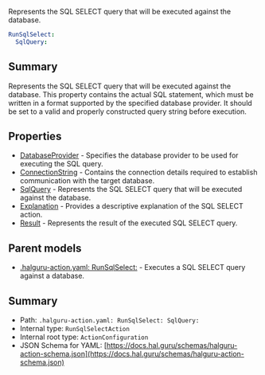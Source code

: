 <!--
title: SqlQuery
description: Represents the SQL SELECT query that will be executed against the database.
version: DEBUG
generated: true
date: 2025-04-06
node: This file is generated by the command-line program: `halguru manual --generate-docs`
-->


Represents the SQL SELECT query that will be executed against the database.

```yaml
RunSqlSelect:
  SqlQuery:
```

## Summary

Represents the SQL SELECT query that will be executed against the database. This property contains the actual SQL statement, which must be written in a format supported by the specified database provider. It should be set to a valid and properly constructed query string before execution.

## Properties

* [DatabaseProvider]((action)-runsqlselect-databaseprovider.md) - Specifies the database provider to be used for executing the SQL query.
* [ConnectionString]((action)-runsqlselect-connectionstring.md) - Contains the connection details required to establish communication with the target database.
* [SqlQuery]((action)-runsqlselect-sqlquery.md) - Represents the SQL SELECT query that will be executed against the database.
* [Explanation]((action)-runsqlselect-explanation.md) - Provides a descriptive explanation of the SQL SELECT action.
* [Result]((action)-runsqlselect-result.md) - Represents the result of the executed SQL SELECT query.

## Parent models

* [.halguru-action.yaml: RunSqlSelect:]((action)-runsqlselect.md) - Executes a SQL SELECT query against a database.

## Summary

* Path: `.halguru-action.yaml: RunSqlSelect: SqlQuery:`
* Internal type: `RunSqlSelectAction`
* Internal root type: `ActionConfiguration`
* JSON Schema for YAML: [https://docs.hal.guru/schemas/halguru-action-schema.json](https://docs.hal.guru/schemas/halguru-action-schema.json)
